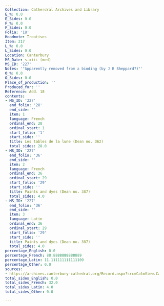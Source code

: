 ```yaml
---
Collection: Catherdral Archives and Library
E_%: 0.0
E_Sides: 0.0
F_%: 0.0
F_Sides: 0.0
Folia: '18'
Headnote: Treatises
Item: 217
L_%: 0.0
L_Sides: 0.0
Location: Canterbury
MS_Date: s.xiii (med)
MS_ID: '227'
Notes: '"Apparently removed from a binding (by J B Sheppard?)"'
O_%: 0.0
O_Sides: 0.0
Place_of_production: ''
Produced_for: ''
Reference: Add. 18
contents:
- MS_ID: '227'
  end_folio: '28'
  end_side: ''
  item: 1
  language: French
  ordinal_end: 28
  ordinal_start: 1
  start_folio: '1'
  start_side: ''
  title: Les tables de la lune (Dean no. 362)
  total_sides: 28.0
- MS_ID: '227'
  end_folio: '36'
  end_side: ''
  item: 2
  language: French
  ordinal_end: 36
  ordinal_start: 29
  start_folio: '29'
  start_side: ''
  title: Paints and dyes (Dean no. 387)
  total_sides: 4.0
- MS_ID: '227'
  end_folio: '36'
  end_side: ''
  item: 3
  language: Latin
  ordinal_end: 36
  ordinal_start: 29
  start_folio: '29'
  start_side: ''
  title: Paints and dyes (Dean no. 387)
  total_sides: 4.0
percentage_English: 0.0
percentage_French: 88.8888888888889
percentage_Latin: 11.111111111111109
percentage_Other: 0.0
sources:
- https://archives.canterbury-cathedral.org/Record.aspx?src=CalmView.Catalog&id=CCA-DCc%2fAddMS%2f18
total_sides_English: 0.0
total_sides_French: 32.0
total_sides_Latin: 4.0
total_sides_Other: 0.0

---
```

